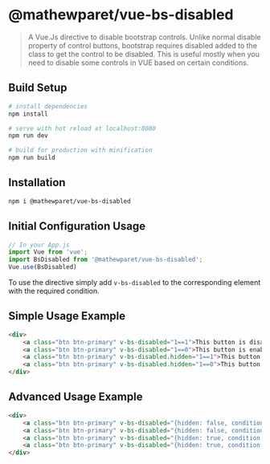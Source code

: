 # @mathewparet/vue-bs-disabled

> A Vue.Js directive to disable bootstrap controls. Unlike normal disable property of control buttons, bootstrap requires disabled added to the class to get the control to be disabled. This is useful mostly when you need to disable some controls in VUE based on certain conditions.

## Build Setup

``` bash
# install dependencies
npm install

# serve with hot reload at localhost:8080
npm run dev

# build for production with minification
npm run build
```

## Installation
``` bash
npm i @mathewparet/vue-bs-disabled
```

## Initial Configuration Usage

``` js
// In your App.js
import Vue from 'vue';
import BsDisabled from '@mathewparet/vue-bs-disabled';
Vue.use(BsDisabled)
```

To use the directive simply add ```v-bs-disabled``` to the corresponding element with the required condition.

## Simple Usage Example

``` html
<div>
    <a class="btn btn-primary" v-bs-disabled="1==1">This button is disabled</a><br>
    <a class="btn btn-primary" v-bs-disabled="1==0">This button is enabled</a><br>
    <a class="btn btn-primary" v-bs-disabled.hidden="1==1">This button is hidden</a><br>
    <a class="btn btn-primary" v-bs-disabled.hidden="1==0">This button is enabled & visible</a><br>
</div>
```

## Advanced Usage Example

``` html
<div>
    <a class="btn btn-primary" v-bs-disabled="{hidden: false, condition: 1==1}">This button is disabled</a><br>
    <a class="btn btn-primary" v-bs-disabled="{hidden: false, condition: 1==0}">This button is enabled</a><br>
    <a class="btn btn-primary" v-bs-disabled="{hidden: true, condition: 1==1}">This button is hidden</a><br>
    <a class="btn btn-primary" v-bs-disabled="{hidden: true, condition: 1==0}">This button is enabled & visible</a><br>
</div>
```